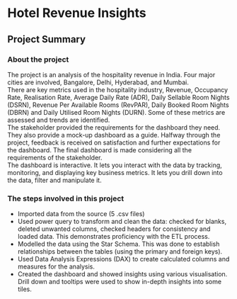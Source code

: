 # Hotel Revenue Insights


## Project Summary

### About the project  

The project is an analysis of the hospitality revenue in India. Four major cities are involved, Bangalore, Delhi, Hyderabad, and Mumbai.  </br>
There are key metrics used in the hospitality industry, Revenue, Occupancy Rate, Realisation Rate, Average Daily Rate (ADR), Daily Sellable Room Nights (DSRN), Revenue Per Available Rooms (RevPAR), Daily Booked Room Nights (DBRN) and Daily Utilised Room Nights (DURN). Some of these metrics are assessed and trends are identified. </br>
The stakeholder provided the requirements for the dashboard they need. They also provide a mock-up dashboard as a guide. Halfway through the project, feedback is received on satisfaction and further expectations for the dashboard. The final dashboard is made considering all the requirements of the stakeholder.  </br>
The dashboard is interactive. It lets you interact with the data by tracking, monitoring, and displaying key business metrics. It lets you drill down into the data, filter and manipulate it.  </br>  
### The steps involved in this project

- Imported data from the source (5 .csv files)
- Used power query to transform and clean the data: checked for blanks, deleted unwanted columns, checked headers for consistency and loaded data. This demonstrates proficiency with the ETL process.
- Modelled the data using the Star Schema. This was done to establish relationships between the tables (using the primary and foreign keys).
- Used Data Analysis Expressions (DAX) to create calculated columns and measures for the analysis.
- Created the dashboard and showed insights using various visualisation. Drill down and tooltips were used to show in-depth insights into some tiles.

